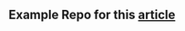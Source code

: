 ## Example Repo for this [article](https://gist.github.com/Harrolee/f56e0d3dcea6a51db5f9f566409d2cf9)
